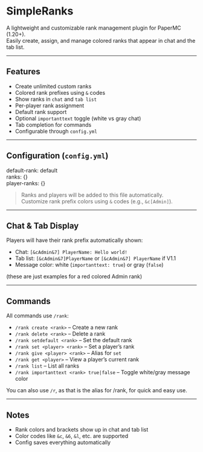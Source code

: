 # SimpleRanks

A lightweight and customizable rank management plugin for PaperMC (1.20+).  
Easily create, assign, and manage colored ranks that appear in chat and the tab list.

---

## Features

- Create unlimited custom ranks  
- Colored rank prefixes using `&` codes  
- Show ranks in `chat` and `tab list`  
- Per-player rank assignment  
- Default rank support  
- Optional `importanttext` toggle (white vs gray chat)  
- Tab completion for commands  
- Configurable through `config.yml`

---

## Configuration (`config.yml`)

default-rank: default  
ranks: {}  
player-ranks: {}

> Ranks and players will be added to this file automatically.  
> Customize rank prefix colors using `&` codes (e.g., `&c[Admin]`).

---

## Chat & Tab Display

Players will have their rank prefix automatically shown:

- Chat: `[&cAdmin&7] PlayerName: Hello world!`  
- Tab list: `[&cAdmin&7]PlayerName` or `[&cAdmin&7] PlayerName` if V1.1
- Message color: white (`importanttext: true`) or gray (`false`)

(these are just examples for a red colored Admin rank)

---

## Commands

All commands use `/rank`:

- `/rank create <rank>` – Create a new rank  
- `/rank delete <rank>` – Delete a rank  
- `/rank setdefault <rank>` – Set the default rank  
- `/rank set <player> <rank>` – Set a player’s rank  
- `/rank give <player> <rank>` – Alias for `set`  
- `/rank get <player>` – View a player’s current rank  
- `/rank list` – List all ranks  
- `/rank importanttext <rank> true|false` – Toggle white/gray message color

You can also use `/r`, as that is the alias for /rank, for quick and easy use.

---

## Notes

- Rank colors and brackets show up in chat and tab list  
- Color codes like `&c`, `&6`, `&l`, etc. are supported  
- Config saves everything automatically  
